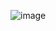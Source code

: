 
![image](https://user-images.githubusercontent.com/78692995/143505178-b06a15c4-dedb-40f8-9187-cd736fae1937.png)
